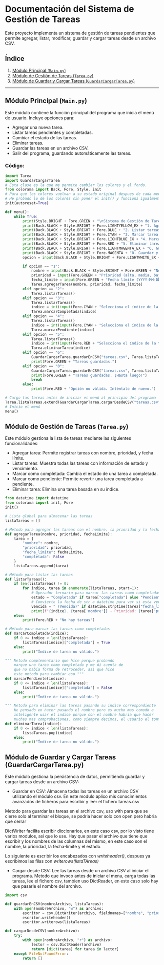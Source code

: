 # Documentación del Sistema de Gestión de Tareas

Este proyecto implementa un sistema de gestión de tareas pendientes que permite agregar, listar, modificar, guardar y cargar tareas desde un archivo CSV.

## Índice
1. [Módulo Principal (`Main.py`)](#modulo-principal-mainpy)
2. [Módulo de Gestión de Tareas (`Tarea.py`)](#modulo-de-gestion-de-tareas-tareapy)
3. [Módulo de Guardar y Cargar Tareas (`GuardarCargarTarea.py`)](#modulo-de-guardar-y-cargar-tareas-guardarcargartareapy)

---

## Módulo Principal (`Main.py`)
Este módulo contiene la función principal del programa que inicia el menú de usuario. Incluye opciones para:
- Agregar una nueva tarea.
- Listar tareas pendientes y completadas.
- Cambiar el estado de las tareas.
- Eliminar tareas.
- Guardar las tareas en un archivo CSV.
- Salir del programa, guardando automáticamente las tareas.

### Código:
```python
import Tarea
import GuardarCargarTarea
# Esta clase es la que me permite cambiar los colores y el fondo.
from colorama import Back, Fore, Style, init
# Para que los colores vuelvan a su estado original despues de cada mensaje, para evitar el uso constante de reset.
# He probado lo de los colores sin poner el init() y funciona igualmente, pero en internet dice que hay que ponerlo para que funcione.
init(autoreset=True)

def menu():
    while True:
        print(Style.BRIGHT + Fore.GREEN + "\nSistema de Gestión de Tareas")
        print(Back.BLACK + Style.BRIGHT + Fore.LIGHTYELLOW_EX + "1. Agregar tarea")
        print(Back.BLACK + Style.BRIGHT + Fore.BLUE + "2. Listar tareas")
        print(Back.BLACK + Style.BRIGHT + Fore.CYAN + "3. Marcar tarea como completada")
        print(Back.BLACK + Style.BRIGHT + Fore.LIGHTBLUE_EX + "4. Marcar tarea como pendiente")
        print(Back.BLACK + Style.BRIGHT + Fore.RED + "5. Eliminar tarea")
        print(Back.BLACK + Style.BRIGHT + Fore.LIGHTMAGENTA_EX + "6. Guardar")
        print(Back.BLACK + Style.BRIGHT + Fore.MAGENTA + "0. Guardar y salir")
        opcion = input(Back.BLACK + Style.BRIGHT + Fore.LIGHTWHITE_EX + "Selecciona una opción: ")

        if opcion == "1":
            nombre = input(Back.BLACK + Style.BRIGHT + Fore.GREEN + "Nombre de la tarea: ")
            prioridad = input(Fore.GREEN + "Prioridad (alta, media, baja): ")
            fecha_limite = input(Fore.GREEN + "Fecha límite (YYYY-MM-DD): ")
            Tarea.agregarTarea(nombre, prioridad, fecha_limite)
        elif opcion == "2":
            Tarea.listarTareas()
        elif opcion == "3":
            Tarea.listarTareas()
            indice = int(input(Fore.CYAN + "Selecciona el índice de la tarea a completar: ")) - 1
            Tarea.marcarCompletada(indice)
        elif opcion == "4":
            Tarea.listarTareas()
            indice = int(input(Fore.CYAN + "Selecciona el índice de la tarea marcar como pendiente: ")) - 1
            Tarea.marcarPendiente(indice)
        elif opcion == "5":
            Tarea.listarTareas()
            indice = int(input(Fore.RED + "Selecciona el índice de la tarea a eliminar: ")) - 1
            Tarea.eliminarTarea(indice)
        elif opcion == "6":
            GuardarCargarTarea.guardarEnCSV("tareas.csv", Tarea.listaTareas)
            print(Fore.GREEN + "Tareas guardadas.")
        elif opcion == "0":
            GuardarCargarTarea.guardarEnCSV("tareas.csv", Tarea.listaTareas)
            print(Fore.GREEN + "Tareas guardadas. ¡Hasta luego!")
            break
        else:
            print(Fore.RED + "Opción no válida. Inténtalo de nuevo.")

# Cargo las tareas antes de iniciar el menú al principio del programa
Tarea.listaTareas.extend(GuardarCargarTarea.cargarDesdeCSV("tareas.csv"))
# Inicio el menú
menu() 


```

## Módulo de Gestión de Tareas (`Tarea.py`)
Este módulo gestiona la lista de tareas mediante las siguientes funcionalidades:

- Agregar tarea: Permite registrar tareas con nombre, prioridad, y fecha límite.
- Listar tareas: Muestra todas las tareas con información de estado y vencimiento.
- Marcar como completada: Cambia el estado de una tarea a completada.
- Marcar como pendiente: Permite revertir una tarea completada a pendiente.
- Eliminar tarea: Elimina una tarea basada en su índice.

```python
from datetime import datetime
from colorama import init, Fore
init()

# Lista global para almacenar las tareas
listaTareas = []

# Método para agregar las tareas con el nombre, la prioridad y la fecha límite
def agregarTarea(nombre, prioridad, fechaLimite):
    tarea = {
        "nombre": nombre,
        "prioridad": prioridad,
        "fecha_limite": fechaLimite,
        "completada": False
    }
    listaTareas.append(tarea)

# Método para listar las tareas
def listarTareas():
    if len(listaTareas) != 0:
        for indice, tarea in enumerate(listaTareas, start=1):
            # Operador ternario para marcar las tareas como completadas o pendiente dependiendo que si se marco como completada
            estado = "Completada" if tarea["completada"] else "Pendiente"
            # Convierto la fecha de str a datetime para ver si esta vencida comprobando si es anterior a la fecha actual
            vencida = " (Vencida)" if datetime.strptime(tarea["fecha_limite"], "%Y-%m-%d") < datetime.now() else ""
            print(f"{indice}. {tarea['nombre']} - Prioridad: {tarea['prioridad']}, Fecha límite: {tarea['fecha_limite']}{vencida}, Estado: {estado}")
    else: 
        print(Fore.RED + "No hay tareas")

# Método para marcar las tareas como completadas
def marcarCompletada(indice):
    if 0 <= indice < len(listaTareas):
        listaTareas[indice]["completada"] = True
    else:
        print("Índice de tarea no válido.")

""" Metodo complementario que hice porque probando
    marque una tarea como completada y me di cuenta de
    que no habia forma de retroceder, asi que hice 
    este metodo para cambiar eso."""
def marcarPendiente(indice):
    if 0 <= indice < len(listaTareas):
        listaTareas[indice]["completada"] = False
    else:
        print("Índice de tarea no válido.")

""" Metodo para eliminar las tareas pasando su indice correspondiente
    He pensado en hacer pasando el nombre pero es mucho mas comodo e 
    inteligente usar el indice porque con el nombre habria que hacer
    muchas mas comprobaciones, como siempre decimos, el usuario el tonto"""
def eliminarTarea(indice):
    if 0 <= indice < len(listaTareas):
        listaTareas.pop(indice)
    else:
        print("Índice de tarea no válido.")

```

## Módulo de Guardar y Cargar Tareas (GuardarCargarTarea.py)
Este módulo gestiona la persistencia de datos, permitiendo guardar y cargar tareas desde un archivo CSV:

- Guardar en CSV: Almacena todas las tareas en un archivo CSV utilizando el módulo csv.
En este modulo aplico mis conocimientos avanzados de ficheros
para escribir y leer el fichero tareas.csv

Metodo para guardar las tareas en el archivo csv, 
uso with para que se cierre solo al terminar el bloque, 
se podria hacer solo con open pero habria que cerrar

DictWriter facilita escribir diccionarios, en este caso csv, por lo visto tiene varios modulos, asi que lo use.
Hay que pasar el archivo que tiene que escribir y los nombres de las columnas del mismo,
en este caso son el nombre, la prioridad, la fecha-limite y el estado.
    
Lo siguiente es escribir los encabezados con *writeheader()*, despues ya escribimos las filas con *writerows(listaTAreas)*

- Cargar desde CSV: Lee las tareas desde un archivo CSV al iniciar el programa.
Metodo que invoco antes de iniciar el menu, carga todas las tareas, lee el fichero csv, 
tambien uso DictReader, en este caso solo hay que pasarle el nombre del archivo.

```python
import csv

def guardarEnCSV(nombreArchivo, listaTareas):
    with open(nombreArchivo, "w") as archivo:
        escritor = csv.DictWriter(archivo, fieldnames=["nombre", "prioridad", "fecha_limite", "completada"])
        escritor.writeheader()
        escritor.writerows(listaTareas)

def cargarDesdeCSV(nombreArchivo):
    try:
        with open(nombreArchivo, "r") as archivo:
            lector = csv.DictReader(archivo)
            return [dict(tarea) for tarea in lector]
    except FileNotFoundError:
        return []


